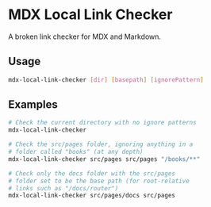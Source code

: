 # MDX Local Link Checker

A broken link checker for MDX and Markdown.

## Usage

```sh
mdx-local-link-checker [dir] [basepath] [ignorePattern]
```

## Examples

```sh
# Check the current directory with no ignore patterns
mdx-local-link-checker

# Check the src/pages folder, ignoring anything in a
# folder called "books" (at any depth)
mdx-local-link-checker src/pages src/pages "/books/**"

# Check only the docs folder with the src/pages
# folder set to be the base path (for root-relative
# links such as "/docs/router")
mdx-local-link-checker src/pages/docs src/pages
```
